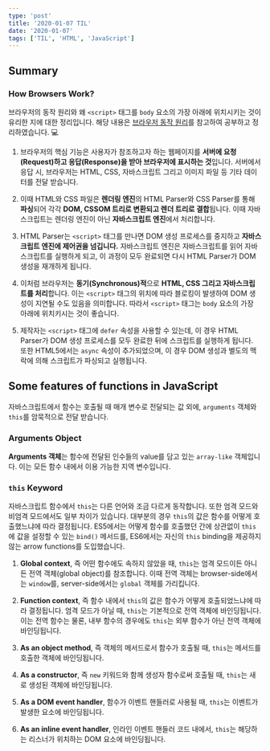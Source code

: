 ```yaml
---
type: 'post'
title: '2020-01-07 TIL'
date: '2020-01-07'
tags: ['TIL', 'HTML', 'JavaScript']
---
```


## Summary

### How Browsers Work?

브라우저의 동작 원리와 왜 `<script>` 태그를 `body` 요소의 가장 아래에 위치시키는 것이 유리한 지에 대한 정리입니다. 해당 내용은 [브라우저 동작 원리](https://poiemaweb.com/js-browser)를 참고하여 공부하고 정리하였습니다. 💻

1. 브라우저의 핵심 기능은 사용자가 참조하고자 하는 웹페이지를 **서버에 요청(Request)하고 응답(Response)을 받아 브라우저에 표시하는 것**입니다. 서버에서 응답 시, 브라우저는 HTML, CSS, 자바스크립트 그리고 이미지 파일 등 기타 데이터를 전달 받습니다.

2. 이때 HTML와 CSS 파일은 **렌더링 엔진**의 HTML Parser와 CSS Parser를 통해 **파싱**되어 각각 **DOM, CSSOM 트리로 변환되고 렌더 트리로 결합**됩니다. 이때 자바스크립트는 렌더링 엔진이 아닌 **자바스크립트 엔진**에서 처리합니다.

3. HTML Parser는 `<script>` 태그를 만나면 DOM 생성 프로세스를 중지하고 **자바스크립트 엔진에 제어권을 넘깁니다.** 자바스크립트 엔진은 자바스크립트를 읽어 자바스크립트를 실행하게 되고, 이 과정이 모두 완료되면 다시 HTML Parser가 DOM 생성을 재개하게 됩니다.

4. 이처럼 브라우저는 **동기(Synchronous)적**으로 **HTML, CSS 그리고 자바스크립트를 처리**합니다. 이는 `<script>` 태그의 위치에 따라 블로킹이 발생하여 DOM 생성이 지연될 수도 있음을 의미합니다. 따라서 `<script>` 태그는 `body` 요소의 가장 아래에 위치키시는 것이 좋습니다.

5. 제작자는 `<script>` 태그에 `defer` 속성을 사용할 수 있는데, 이 경우 HTML Parser가 DOM 생성 프로세스를 모두 완료한 뒤에 스크립트를 실행하게 됩니다. 또한 HTML5에서는 `async` 속성이 추가되었으며, 이 경우 DOM 생성과 별도의 맥락에 의해 스크립트가 파싱되고 실행됩니다.

## Some features of functions in JavaScript

자바스크립트에서 함수는 호출될 때 매개 변수로 전달되는 값 외에, `arguments` 객체와 `this`를 암묵적으로 전달 받습니다.

### Arguments Object

**Arguments 객체**는 함수에 전달된 인수들의 value를 담고 있는 `array-like` 객체입니다. 이는 모든 함수 내에서 이용 가능한 지역 변수입니다.

### `this` Keyword

자바스크립트 함수에서 `this`는 다른 언어와 조금 다르게 동작합니다. 또한 엄격 모드와 비엄격 모드에서도 일부 차이가 있습니다. 대부분의 경우 `this`의 값은 함수를 어떻게 호출했느냐에 따라 결정됩니다. ES5에서는 어떻게 함수를 호출했던 간에 상관없이 `this`에 값을 설정할 수 있는 `bind()` 메서드를, ES6에서는 자신의 `this` binding을 제공하지 않는 arrow functions를 도입했습니다.

1. **Global context**, 즉 어떤 함수에도 속하지 않았을 때, `this`는 엄격 모드이든 아니든 전역 객체(global object)를 참조합니다. 이때 전역 객체는 browser-side에서는 `window`를, server-side에서는 `global` 객체를 가리킵니다.

2. **Function context**, 즉 함수 내에서 `this`의 값은 함수가 어떻게 호출되었느냐에 따라 결정됩니다. 엄격 모드가 아닐 때, `this`는 기본적으로 전역 객체에 바인딩됩니다. 이는 전역 함수는 물론, 내부 함수의 경우에도 `this`는 외부 함수가 아닌 전역 객체에 바인딩됩니다.

3. **As an object method**, 즉 객체의 메서드로서 함수가 호출될 때, `this`는 메서드를 호출한 객체에 바인딩됩니다.

4. **As a constructor**, 즉 `new` 키워드와 함께 생성자 함수로써 호출될 때, `this`는 새로 생성된 객체에 바인딩됩니다.

5. **As a DOM event handler**, 함수가 이벤트 핸들러로 사용될 때, `this`는 이벤트가 발생한 요소에 바인딩됩니다.

6. **As an inline event handler**, 인라인 이벤트 핸들러 코드 내에서, `this`는 해당하는 리스너가 위치하는 DOM 요소에 바인딩됩니다.
